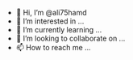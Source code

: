 - 👋 Hi, I’m @ali75hamd
- 👀 I’m interested in ...
- 🌱 I’m currently learning ...
- 💞️ I’m looking to collaborate on ...
- 📫 How to reach me ...

<!---
ali75hamd/ali75hamd is a ✨ special ✨ repository because its `README.md` (this file) appears on your GitHub profile.
You can click the Preview link to take a look at your changes.
--->
